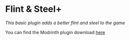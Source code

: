 # Flint & Steel+
*This basic plugin adds a better flint and steel to the game*

You can find the Modrinth plugin download [here](https://modrinth.com/plugin/flint-and-steel+)
